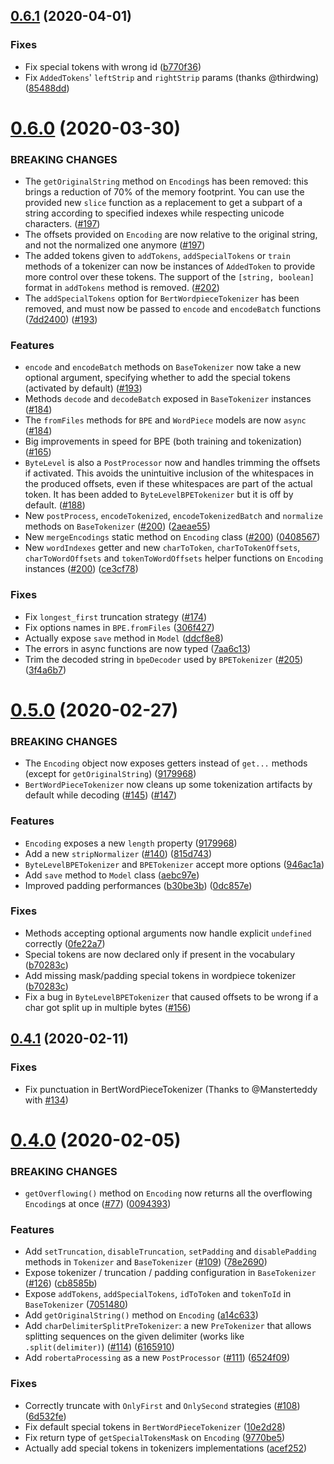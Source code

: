 ## [0.6.1](https://github.com/huggingface/tokenizers/compare/node-v0.6.0...node-v0.6.1) (2020-04-01)

### Fixes

- Fix special tokens with wrong id ([b770f36](https://github.com/huggingface/tokenizers/commit/b770f364280af33efeffea8f0003102cda8cf1b7))
- Fix `AddedTokens`' `leftStrip` and `rightStrip` params (thanks @thirdwing) ([85488dd](https://github.com/huggingface/tokenizers/commit/85488dd6330ec7fa64aeb78c1a86b221f77c5ebb))

# [0.6.0](https://github.com/huggingface/tokenizers/compare/node-v0.5.0...node-v0.6.0) (2020-03-30)

### BREAKING CHANGES

- The `getOriginalString` method on `Encoding`s has been removed: this brings a reduction of 70% of the memory footprint. You can use the provided new `slice` function as a replacement to get a subpart of a string according to specified indexes while respecting unicode characters. ([#197](https://github.com/huggingface/tokenizers/pull/197))
- The offsets provided on `Encoding` are now relative to the original string, and not the normalized one anymore ([#197](https://github.com/huggingface/tokenizers/pull/197))
- The added tokens given to `addTokens`, `addSpecialTokens` or `train` methods of a tokenizer can now be instances of `AddedToken` to provide more control over these tokens. The support of the `[string, boolean]` format in `addTokens` method is removed. ([#202](https://github.com/huggingface/tokenizers/pull/202))
- The `addSpecialTokens` option for `BertWordpieceTokenizer` has been removed, and must now be passed to `encode` and `encodeBatch` functions ([7dd2400](https://github.com/huggingface/tokenizers/commit/7dd24002148a452f4d9fc55966e181c2dc699203)) ([#193](https://github.com/huggingface/tokenizers/pull/193))

### Features

- `encode` and `encodeBatch` methods on `BaseTokenizer` now take a new optional argument, specifying whether to add the special tokens (activated by default) ([#193](https://github.com/huggingface/tokenizers/pull/193))
- Methods `decode` and `decodeBatch` exposed in `BaseTokenizer` instances ([#184](https://github.com/huggingface/tokenizers/pull/184))
- The `fromFiles` methods for `BPE` and `WordPiece` models are now `async` ([#184](https://github.com/huggingface/tokenizers/pull/184))
- Big improvements in speed for BPE (both training and tokenization) ([#165](https://github.com/huggingface/tokenizers/pull/165))
- `ByteLevel` is also a `PostProcessor` now and handles trimming the offsets if activated. This avoids the unintuitive inclusion of the whitespaces in the produced offsets, even if these whitespaces are part of the actual token. It has been added to `ByteLevelBPETokenizer` but it is off by default. ([#188](https://github.com/huggingface/tokenizers/pull/188))
- New `postProcess`, `encodeTokenized`, `encodeTokenizedBatch` and `normalize` methods on `BaseTokenizer` ([#200](https://github.com/huggingface/tokenizers/pull/200)) ([2aeae55](https://github.com/huggingface/tokenizers/commit/2aeae555e22ac58b11b4956aa3f601bb168e8c3f))
- New `mergeEncodings` static method on `Encoding` class ([#200](https://github.com/huggingface/tokenizers/pull/200)) ([0408567](https://github.com/huggingface/tokenizers/commit/0408567f23d938952f45192a3eff54d48f828882))
- New `wordIndexes` getter and new `charToToken`, `charToTokenOffsets`, `charToWordOffsets` and `tokenToWordOffsets` helper functions on `Encoding` instances ([#200](https://github.com/huggingface/tokenizers/pull/200)) ([ce3cf78](https://github.com/huggingface/tokenizers/commit/ce3cf78ea5423d483895f51f77ff0c7df07f9b0a))

### Fixes

- Fix `longest_first` truncation strategy ([#174](https://github.com/huggingface/tokenizers/issues/174))
- Fix options names in `BPE.fromFiles` ([306f427](https://github.com/huggingface/tokenizers/commit/35540d2e0715e88299f8f04f842e23b5a306f427))
- Actually expose `save` method in `Model` ([ddcf8e8](https://github.com/huggingface/tokenizers/commit/3d143a911bde8d15e1431156fe3cf7676ddcf8e8))
- The errors in async functions are now typed ([7aa6c13](https://github.com/huggingface/tokenizers/commit/4510ea5ce37d84754bb782a99353ac5627aa6c13))
- Trim the decoded string in `bpeDecoder` used by `BPETokenizer` ([#205](https://github.com/huggingface/tokenizers/issues/205)) ([3f4a6b7](https://github.com/huggingface/tokenizers/commit/3f4a6b746b921f339de3279d073b29e019ee2e5a))

# [0.5.0](https://github.com/huggingface/tokenizers/compare/node-v0.4.1...node-v0.5.0) (2020-02-27)

### BREAKING CHANGES

- The `Encoding` object now exposes getters instead of `get...` methods (except for `getOriginalString`) ([9179968](https://github.com/huggingface/tokenizers/commit/917996841df2b3385e0212c9d7e9910d4e0d3fbf))
- `BertWordPieceTokenizer` now cleans up some tokenization artifacts by default while decoding ([#145](https://github.com/huggingface/tokenizers/issues/145)) ([#147](https://github.com/huggingface/tokenizers/pull/147))

### Features

- `Encoding` exposes a new `length` property ([9179968](https://github.com/huggingface/tokenizers/commit/917996841df2b3385e0212c9d7e9910d4e0d3fbf))
- Add a new `stripNormalizer` ([#140](https://github.com/huggingface/tokenizers/pull/140)) ([815d743](https://github.com/huggingface/tokenizers/commit/815d743461f9067ab38237862b7be8114d422300))
- `ByteLevelBPETokenizer` and `BPETokenizer` accept more options ([946ac1a](https://github.com/huggingface/tokenizers/commit/946ac1a9517c3090064e9a972ad71a5cf25b7e7f))
- Add `save` method to `Model` class ([aebc97e](https://github.com/huggingface/tokenizers/commit/aebc97eaf34260c9ed7689dd5e087bf8c8af59fc))
- Improved padding performances ([b30be3b](https://github.com/huggingface/tokenizers/commit/b30be3b2bda977b65f9bdb384258829b2bd91e3d)) ([0dc857e](https://github.com/huggingface/tokenizers/commit/0dc857ea8c557532a52628a6bc80141e65e6d974))

### Fixes

- Methods accepting optional arguments now handle explicit `undefined` correctly ([0fe22a7](https://github.com/huggingface/tokenizers/commit/0fe22a7c1c23f8d992f502a3a582e5212b8281ac))
- Special tokens are now declared only if present in the vocabulary ([b70283c](https://github.com/huggingface/tokenizers/commit/b70283c3050056958e8ba020b0386451cc6df80c))
- Add missing mask/padding special tokens in wordpiece tokenizer ([b70283c](https://github.com/huggingface/tokenizers/commit/b70283c3050056958e8ba020b0386451cc6df80c))
- Fix a bug in `ByteLevelBPETokenizer` that caused offsets to be wrong if a char got split up in multiple bytes ([#156](https://github.com/huggingface/tokenizers/pull/156))

## [0.4.1](https://github.com/huggingface/tokenizers/compare/node-v0.4.0...node-v0.4.1) (2020-02-11)

### Fixes

- Fix punctuation in BertWordPieceTokenizer (Thanks to @Mansterteddy with [#134](https://github.com/huggingface/tokenizers/pull/134))

# [0.4.0](https://github.com/huggingface/tokenizers/compare/node-v0.3.1...node-v0.4.0) (2020-02-05)

### BREAKING CHANGES

- `getOverflowing()` method on `Encoding` now returns all the overflowing `Encoding`s at once ([#77](https://github.com/huggingface/tokenizers/pull/77)) ([0094393](https://github.com/huggingface/tokenizers/commit/0094393610623bafc269790cd1be81fd1474583a))

### Features

- Add `setTruncation`, `disableTruncation`, `setPadding` and `disablePadding` methods in `Tokenizer` and `BaseTokenizer` ([#109](https://github.com/huggingface/tokenizers/pull/109)) ([78e2690](https://github.com/huggingface/tokenizers/commit/78e26905a735e14e67590cb09ddb42ed141c455b))
- Expose tokenizer / truncation / padding configuration in `BaseTokenizer` ([#126](https://github.com/huggingface/tokenizers/pull/126)) ([cb8585b](https://github.com/huggingface/tokenizers/commit/cb8585bc4eb8037c52049da677e4791857231f03))
- Expose `addTokens`, `addSpecialTokens`, `idToToken` and `tokenToId` in `BaseTokenizer` ([7051480](https://github.com/huggingface/tokenizers/commit/7051480c333f88bef80aa6846b66032a2d47383c))
- Add `getOriginalString()` method on `Encoding` ([a14c633](https://github.com/huggingface/tokenizers/commit/a14c63343b217a2c501359bec52baf717e3a05ef))
- Add `charDelimiterSplitPreTokenizer`: a new `PreTokenizer` that allows splitting sequences on the given delimiter (works like `.split(delimiter)`) ([#114](https://github.com/huggingface/tokenizers/pull/114)) ([6165910](https://github.com/huggingface/tokenizers/commit/6165910ca66b6bfd9fd996aa38c4c0b2b6505953))
- Add `robertaProcessing` as a new `PostProcessor` ([#111](https://github.com/huggingface/tokenizers/pull/111)) ([6524f09](https://github.com/huggingface/tokenizers/commit/6524f09e991c3a52c839d8eb01bfa41e81fde1d1))

### Fixes

- Correctly truncate with `OnlyFirst` and `OnlySecond` strategies ([#108](https://github.com/huggingface/tokenizers/issues/108)) ([6d532fe](https://github.com/huggingface/tokenizers/commit/6d532fedb1d3626328828304a5c39807733d2fa1))
- Fix default special tokens in `BertWordPieceTokenizer` ([10e2d28](https://github.com/huggingface/tokenizers/commit/10e2d286caf517f0977c04cf8e1924aed90403c9))
- Fix return type of `getSpecialTokensMask` on `Encoding` ([9770be5](https://github.com/huggingface/tokenizers/commit/9770be566175dc9c44dd7dcaa00a57d0e4ca632b))
- Actually add special tokens in tokenizers implementations ([acef252](https://github.com/huggingface/tokenizers/commit/acef252dacc43adc414175cfc325668ad1488753))
